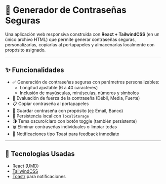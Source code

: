 # 🔐 Generador de Contraseñas Seguras

Una aplicación web responsiva construida con **React + TailwindCSS** (en un único archivo HTML) que permite generar contraseñas seguras, personalizarlas, copiarlas al portapapeles y almacenarlas localmente con propósito asignado.

---

## ✨ Funcionalidades

- ✅ Generación de contraseñas seguras con parámetros personalizables:
  - Longitud ajustable (6 a 40 caracteres)
  - Inclusión de mayúsculas, minúsculas, números y símbolos
- 🔐 Evaluación de fuerza de la contraseña (Débil, Media, Fuerte)
- 📋 Copiar contraseña al portapapeles
- 💾 Guardar contraseña con propósito (ej: Email, Banco)
- 🧠 Persistencia local con `localStorage`
- 🌗 Tema oscuro/claro con botón toggle (también persistente)
- 🗑 Eliminar contraseñas individuales o limpiar todas
- 🔔 Notificaciones tipo Toast para feedback inmediato

---

## 🧪 Tecnologías Usadas

- [React (UMD)](https://reactjs.org/)
- [TailwindCSS](https://tailwindcss.com/)
- [Toastr](https://codeseven.github.io/toastr/) para notificaciones
